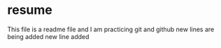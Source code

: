 # resume
This file is a readme file and I am practicing git and github
new lines are being added
new line added